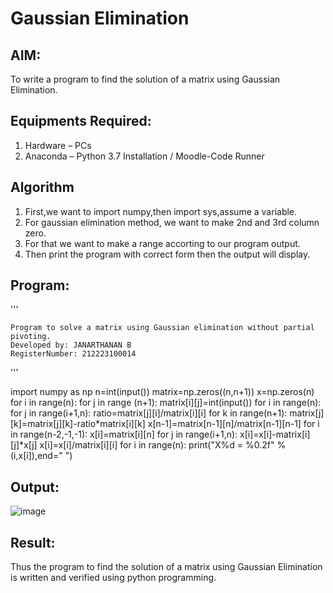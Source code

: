 # Gaussian Elimination

## AIM:
To write a program to find the solution of a matrix using Gaussian Elimination.

## Equipments Required:
1. Hardware – PCs
2. Anaconda – Python 3.7 Installation / Moodle-Code Runner

## Algorithm
1. First,we want to import numpy,then import sys,assume a variable.
2. For gaussian elimination method, we want to make 2nd and 3rd column zero.
3. For that we want to make a range accorting to our program output.
4. Then print the program with correct form then the output will display.


## Program:
'''

    Program to solve a matrix using Gaussian elimination without partial pivoting.
    Developed by: JANARTHANAN B
    RegisterNumber: 212223100014

'''


   import numpy as np
   n=int(input())
   matrix=np.zeros((n,n+1))
   x=np.zeros(n)
   for i in range(n):
      for j in range (n+1):
         matrix[i][j]=int(input())
   for i in range(n):
      for j in range(i+1,n):
         ratio=matrix[j][i]/matrix[i][i]
         for k in range(n+1):
             matrix[j][k]=matrix[j][k]-ratio*matrix[i][k]
   x[n-1]=matrix[n-1][n]/matrix[n-1][n-1]
   for i in range(n-2,-1,-1):
      x[i]=matrix[i][n]
      for j in range(i+1,n):
          x[i]=x[i]-matrix[i][j]*x[j]
      x[i]=x[i]/matrix[i][i]
    for i in range(n):
        print("X%d = %0.2f" %(i,x[i]),end=" ")
        

## Output:
![image](https://github.com/jokerjana/Gaussian/assets/147173630/aa10574d-51f5-4de1-b7df-78c8d2be4e93)



## Result:
Thus the program to find the solution of a matrix using Gaussian Elimination is written and verified using python programming.


